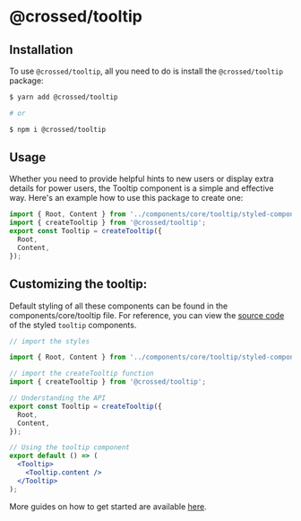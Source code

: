 # @crossed/tooltip

## Installation

To use `@crossed/tooltip`, all you need to do is install the
`@crossed/tooltip` package:

```sh
$ yarn add @crossed/tooltip

# or

$ npm i @crossed/tooltip
```

## Usage

Whether you need to provide helpful hints to new users or display extra details for power users, the Tooltip component is a simple and effective way. Here's an example how to use this package to create one:

```jsx
import { Root, Content } from '../components/core/tooltip/styled-components';
import { createTooltip } from '@crossed/tooltip';
export const Tooltip = createTooltip({
  Root,
  Content,
});
```

## Customizing the tooltip:

Default styling of all these components can be found in the components/core/tooltip file. For reference, you can view the [source code](https://github.com/gluestack/gluestack-ui/blob/development/example/storybook/src/ui-components/Tooltip/index.tsx) of the styled `tooltip` components.

```jsx
// import the styles

import { Root, Content } from '../components/core/tooltip/styled-components';

// import the createTooltip function
import { createTooltip } from '@crossed/tooltip';

// Understanding the API
export const Tooltip = createTooltip({
  Root,
  Content,
});

// Using the tooltip component
export default () => (
  <Tooltip>
    <Tooltip.content />
  </Tooltip>
);
```

More guides on how to get started are available
[here](https://ui.gluestack.io/docs/components/overlay/tooltip).
